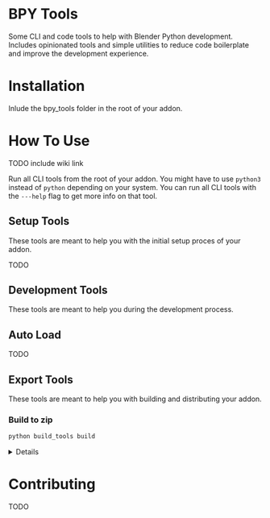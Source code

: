 # BPY Tools

Some CLI and code tools to help with Blender Python development.
Includes opinionated tools and simple utilities to reduce code boilerplate and improve the development experience.

# Installation

Inlude the bpy_tools folder in the root of your addon.

# How To Use

TODO include wiki link

Run all CLI tools from the root of your addon. You might have to use `python3` instead of `python` depending on your system.
You can run all CLI tools with the `---help` flag to get more info on that tool.

## Setup Tools

These tools are meant to help you with the initial setup proces of your addon.

TODO

## Development Tools

These tools are meant to help you during the development process.

## Auto Load

TODO

## Export Tools

These tools are meant to help you with building and distributing your addon.

### Build to zip

```bash
python build_tools build
```

<details>
    <summary>Details</summary>
    
This CLI command will build your addon into a zip file.
It will remove \_\_pycache\_\_ as well as .git folders. It will also clean up unnecessary files from the bpy_tools folder that are only needed during development to reduce your build size.

You can run the command with the `--dirname` flag to provide the name of the folder to build to. If you don't provide a name it will ask you for one the first time you run the command. The tool will include this build folder in your .gitignore file if you have one.

</details>

# Contributing

TODO
